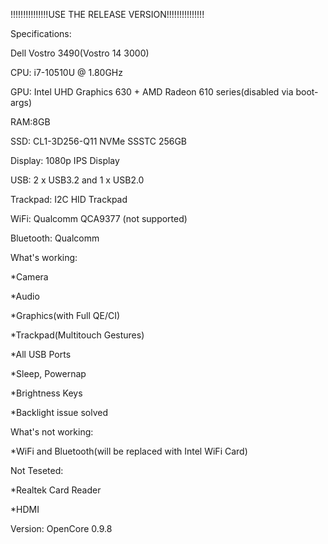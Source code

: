 !!!!!!!!!!!!!!!USE THE RELEASE VERSION!!!!!!!!!!!!!!!

Specifications:

Dell Vostro 3490(Vostro 14 3000)

CPU: i7-10510U @ 1.80GHz

GPU: Intel UHD Graphics 630 + AMD Radeon 610 series(disabled via boot-args)

RAM:8GB

SSD: CL1-3D256-Q11 NVMe SSSTC 256GB

Display: 1080p IPS Display

USB: 2 x USB3.2 and 1 x USB2.0

Trackpad: I2C HID Trackpad

WiFi: Qualcomm QCA9377 (not supported)

Bluetooth: Qualcomm

What's working:

*Camera

*Audio

*Graphics(with Full QE/CI)

*Trackpad(Multitouch Gestures)

*All USB Ports

*Sleep, Powernap

*Brightness Keys

*Backlight issue solved

What's not working:

*WiFi and Bluetooth(will be replaced with Intel WiFi Card)

Not Teseted:

*Realtek Card Reader

*HDMI

Version: OpenCore 0.9.8
